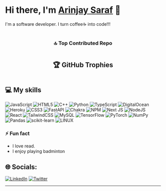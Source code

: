 <h1 id="hi-there-i-m-arinjay-saraf-https-arinjaysaraf-github-io-">Hi there, I&#39;m <a href="https://arinjaysaraf.github.io/">Arinjay Saraf</a> 👋</h1>
<p>I&#39;m a software developer.
I turn coffee☕ into code!!!</p>

<div align="center">
<p><img src="https://github-readme-stats.vercel.app/api?username=arinjaysaraf&amp;theme=radical&amp;hide_border=false&amp;include_all_commits=true&amp;count_private=false" alt=""><br/>
<img src="https://github-readme-streak-stats.herokuapp.com/?user=arinjaysaraf&amp;theme=radical&amp;hide_border=false" alt=""><br/>
<!-- <img src="https://github-readme-stats.vercel.app/api/top-langs/?username=arinjaysaraf&amp;theme=radical&amp;hide_border=false&amp;include_all_commits=true&amp;count_private=false&amp;layout=compact" alt=""> -->
</p>
<h3 id="-top-contributed-repo">🔝 Top Contributed Repo</h3>
<p><img src="https://github-contributor-stats.vercel.app/api?username=arinjaysaraf&amp;limit=5&amp;theme=radical&amp;combine_all_yearly_contributions=true" alt=""></p>
<h2 id="-github-trophies">🏆 GitHub Trophies</h2>
<p><img src="https://github-profile-trophy.vercel.app/?username=arinjaysaraf&amp;theme=radical&amp;no-frame=false&amp;no-bg=true&amp;margin-w=4" alt=""></p>
</div>
<h2 id="-my-skills">💻 My skills</h2>
<p><img src="https://img.shields.io/badge/javascript-%23323330.svg?style=for-the-badge&amp;logo=javascript&amp;logoColor=%23F7DF1E" alt="JavaScript"> <img src="https://img.shields.io/badge/html5-%23E34F26.svg?style=for-the-badge&amp;logo=html5&amp;logoColor=white" alt="HTML5"> <img src="https://img.shields.io/badge/c++-%2300599C.svg?style=for-the-badge&amp;logo=c%2B%2B&amp;logoColor=white" alt="C++"> <img src="https://img.shields.io/badge/python-3670A0?style=for-the-badge&amp;logo=python&amp;logoColor=ffdd54" alt="Python"> <img src="https://img.shields.io/badge/typescript-%23007ACC.svg?style=for-the-badge&amp;logo=typescript&amp;logoColor=white" alt="TypeScript"> <img src="https://img.shields.io/badge/DigitalOcean-%230167ff.svg?style=for-the-badge&amp;logo=digitalOcean&amp;logoColor=white" alt="DigitalOcean"> <img src="https://img.shields.io/badge/heroku-%23430098.svg?style=for-the-badge&amp;logo=heroku&amp;logoColor=white" alt="Heroku"> <img src="https://img.shields.io/badge/css3-%231572B6.svg?style=for-the-badge&amp;logo=css3&amp;logoColor=white" alt="CSS3"> <img src="https://img.shields.io/badge/FastAPI-005571?style=for-the-badge&amp;logo=fastapi" alt="FastAPI"> <img src="https://img.shields.io/badge/chakra-%234ED1C5.svg?style=for-the-badge&amp;logo=chakraui&amp;logoColor=white" alt="Chakra"> <img src="https://img.shields.io/badge/NPM-%23000000.svg?style=for-the-badge&amp;logo=npm&amp;logoColor=white" alt="NPM"> <img src="https://img.shields.io/badge/Next-black?style=for-the-badge&amp;logo=next.js&amp;logoColor=white" alt="Next JS"> <img src="https://img.shields.io/badge/node.js-6DA55F?style=for-the-badge&amp;logo=node.js&amp;logoColor=white" alt="NodeJS"> <img src="https://img.shields.io/badge/react-%2320232a.svg?style=for-the-badge&amp;logo=react&amp;logoColor=%2361DAFB" alt="React"> <img src="https://img.shields.io/badge/tailwindcss-%2338B2AC.svg?style=for-the-badge&amp;logo=tailwind-css&amp;logoColor=white" alt="TailwindCSS"> <img src="https://img.shields.io/badge/mysql-%2300f.svg?style=for-the-badge&amp;logo=mysql&amp;logoColor=white" alt="MySQL"> <img src="https://img.shields.io/badge/TensorFlow-%23FF6F00.svg?style=for-the-badge&amp;logo=TensorFlow&amp;logoColor=white" alt="TensorFlow"> <img src="https://img.shields.io/badge/PyTorch-%23EE4C2C.svg?style=for-the-badge&amp;logo=PyTorch&amp;logoColor=white" alt="PyTorch"> <img src="https://img.shields.io/badge/numpy-%23013243.svg?style=for-the-badge&amp;logo=numpy&amp;logoColor=white" alt="NumPy"> <img src="https://img.shields.io/badge/pandas-%23150458.svg?style=for-the-badge&amp;logo=pandas&amp;logoColor=white" alt="Pandas"> <img src="https://img.shields.io/badge/scikit--learn-%23F7931E.svg?style=for-the-badge&amp;logo=scikit-learn&amp;logoColor=white" alt="scikit-learn"> <img src="https://img.shields.io/badge/Linux-FCC624?style=for-the-badge&amp;logo=linux&amp;logoColor=black" alt="LINUX"></p>
<h3 id="-fun-fact">⚡ Fun fact</h3>
<ul>
<li>I love read.</li>
<li>I enjoy playing badminton</li>
</ul>
<h2 id="-socials-">🌐 Socials:</h2>
<p><a href="https://linkedin.com/in/arinjaysaraf/"><img src="https://img.shields.io/badge/LinkedIn-%230077B5.svg?logo=linkedin&amp;logoColor=white" alt="LinkedIn"></a> <a href="https://twitter.com/arinjaysaraf"><img src="https://img.shields.io/badge/Twitter-%231DA1F2.svg?logo=Twitter&amp;logoColor=white" alt="Twitter"></a> </p>
<hr>
<p><a href="https://visitcount.itsvg.in"><img src="https://visitcount.itsvg.in/api?id=arinjaysaraf&amp;icon=0&amp;color=0" alt=""></a></p>
